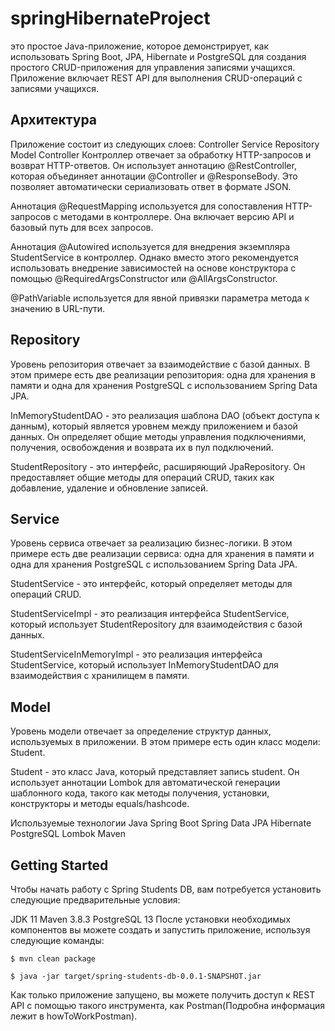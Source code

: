 # springHibernateProject

это простое Java-приложение, которое демонстрирует, как использовать Spring Boot, JPA, Hibernate и PostgreSQL для создания простого CRUD-приложения для управления записями учащихся. Приложение включает REST API для выполнения CRUD-операций с записями учащихся.

## Архитектура
Приложение состоит из следующих слоев:
Controller
Service
Repository
Model
Controller
Контроллер отвечает за обработку HTTP-запросов и возврат HTTP-ответов. Он использует аннотацию @RestController, которая объединяет аннотации @Controller и @ResponseBody. Это позволяет автоматически сериализовать ответ в формате JSON.

Аннотация @RequestMapping используется для сопоставления HTTP-запросов с методами в контроллере. Она включает версию API и базовый путь для всех запросов.

Аннотация @Autowired используется для внедрения экземпляра StudentService в контроллер. Однако вместо этого рекомендуется использовать внедрение зависимостей на основе конструктора с помощью @RequiredArgsConstructor или @AllArgsConstructor.

@PathVariable используется для явной привязки параметра метода к значению в URL-пути.

## Repository
Уровень репозитория отвечает за взаимодействие с базой данных. В этом примере есть две реализации репозитория: одна для хранения в памяти и одна для хранения PostgreSQL с использованием Spring Data JPA.

InMemoryStudentDAO - это реализация шаблона DAO (объект доступа к данным), который является уровнем между приложением и базой данных. Он определяет общие методы управления подключениями, получения, освобождения и возврата их в пул подключений.

StudentRepository - это интерфейс, расширяющий JpaRepository. Он предоставляет общие методы для операций CRUD, таких как добавление, удаление и обновление записей.

## Service
Уровень сервиса отвечает за реализацию бизнес-логики. В этом примере есть две реализации сервиса: одна для хранения в памяти и одна для хранения PostgreSQL с использованием Spring Data JPA.

StudentService - это интерфейс, который определяет методы для операций CRUD.

StudentServiceImpl - это реализация интерфейса StudentService, который использует StudentRepository для взаимодействия с базой данных.

StudentServiceInMemoryImpl - это реализация интерфейса StudentService, который использует InMemoryStudentDAO для взаимодействия с хранилищем в памяти.

## Model
Уровень модели отвечает за определение структур данных, используемых в приложении. В этом примере есть один класс модели: Student.

Student - это класс Java, который представляет запись student. Он использует аннотации Lombok для автоматической генерации шаблонного кода, такого как методы получения, установки, конструкторы и методы equals/hashcode.

Используемые технологии
Java 
Spring Boot 
Spring Data JPA 
Hibernate
PostgreSQL 
Lombok
Maven

## Getting Started
Чтобы начать работу с Spring Students DB, вам потребуется установить следующие предварительные условия:

JDK 11
Maven 3.8.3
PostgreSQL 13
После установки необходимых компонентов вы можете создать и запустить приложение, используя следующие команды:

```$ mvn clean package```

```$ java -jar target/spring-students-db-0.0.1-SNAPSHOT.jar```

Как только приложение запущено, вы можете получить доступ к REST API с помощью такого инструмента, как Postman(Подробна информация лежит в howToWorkPostman).
